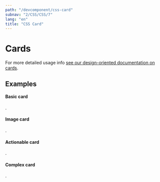 ```yaml
---
path: "/devcomponent/css-card"
subnav: "2/CSS/CSS/7"
lang: "en"
title: "CSS Card"
---
```


# Cards

For more detailed usage info [see our design-oriented documentation on cards](/component/cards).

## Examples

#### Basic card
.
<htmlcard1 />

#### Image card
.
<htmlcard2 />

#### Actionable card
.
<htmlcard3 />

#### Complex card
.
<htmlcard4 />